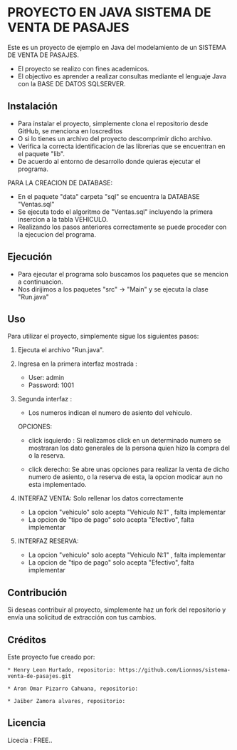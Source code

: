 # PROYECTO EN JAVA SISTEMA DE VENTA DE PASAJES

Este es un proyecto de ejemplo en Java del modelamiento de un SISTEMA DE VENTA DE PASAJES.

* El proyecto se realizo con fines academicos. 
* El objectivo es aprender a realizar consultas mediante el lenguaje Java con la BASE DE DATOS SQLSERVER.

## Instalación

* Para instalar el proyecto, simplemente clona el repositorio desde GitHub, se menciona en loscreditos
* O si lo tienes un archivo del proyecto descomprimir dicho archivo.
* Verifica la correcta identificacion de las librerias que se encuentran en el paquete "lib".
* De acuerdo al entorno de desarrollo donde quieras ejecutar el programa.

PARA LA CREACION DE DATABASE:
* En el paquete "data" carpeta "sql" se encuentra la DATABASE "Ventas.sql"
* Se ejecuta todo el algoritmo de "Ventas.sql" incluyendo la primera insercion a la tabla VEHICULO. 
* Realizando los pasos anteriores correctamente se puede proceder con la ejecucion del programa.

## Ejecución

* Para ejecutar el programa solo buscamos los paquetes que se mencion a continuacion.
* Nos dirijimos a los paquetes "src" -> "Main" y se ejecuta la clase "Run.java"

## Uso

Para utilizar el proyecto, simplemente sigue los siguientes pasos:

1. Ejecuta el archivo "Run.java".

2. Ingresa en la primera interfaz mostrada :
    * User: admin
    * Password: 1001

3. Segunda interfaz :
    * Los numeros indican el numero de asiento del vehiculo.

    OPCIONES:

    * click isquierdo :
        Si realizamos click en un determinado numero se mostraran los dato generales 
        de la persona quien hizo la compra del o la reserva.

    * click derecho:
        Se abre unas opciones para realizar  la venta de dicho numero de asiento,
        o la reserva de esta, la opcion modicar aun no esta implementado.

4. INTERFAZ VENTA: Solo rellenar los datos correctamente
    * La opcion "vehiculo" solo acepta "Vehiculo N:1" , falta implementar
    * La opcion de "tipo de pago" solo acepta "Efectivo", falta implementar

5. INTERFAZ RESERVA:
    * La opcion "vehiculo" solo acepta "Vehiculo N:1" , falta implementar
    * La opcion de "tipo de pago" solo acepta "Efectivo", falta implementar

## Contribución

Si deseas contribuir al proyecto, simplemente haz un fork del repositorio y envía una solicitud de extracción con tus cambios.

## Créditos

Este proyecto fue creado por:

    * Henry Leon Hurtado, repositorio: https://github.com/Lionnos/sistema-venta-de-pasajes.git
    
    * Aron Omar Pizarro Cahuana, repositorio: 
    
    * Jaiber Zamora alvares, repositorio: 

## Licencia

Licecia : FREE..
